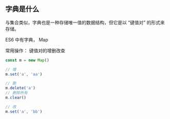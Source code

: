## 字典是什么
与集合类似，字典也是一种存储唯一值的数据结构，但它是以 “键值对” 的形式来存储。

ES6 中有字典， Map

常用操作： 键值对的增删改查

```js
const m = new Map()

// 增
m.set('a', 'aa')

// 删
m.delete('a')
// 删除所有
m.clear()

// 改
m.set('a', 'bb')
```